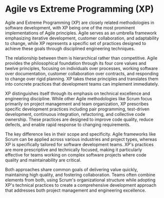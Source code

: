 # Agile vs Extreme Programming (XP)

Agile and Extreme Programming (XP) are closely related methodologies in software development, with XP being one of the most prominent implementations of Agile principles. Agile serves as an umbrella framework emphasizing iterative development, customer collaboration, and adaptability to change, while XP represents a specific set of practices designed to achieve these goals through disciplined engineering techniques.

The relationship between them is hierarchical rather than competitive. Agile provides the philosophical foundation through its four core values and twelve principles, focusing on individuals over processes, working software over documentation, customer collaboration over contracts, and responding to change over rigid planning. XP takes these principles and translates them into concrete practices that development teams can implement immediately.

XP distinguishes itself through its emphasis on technical excellence and engineering discipline. While other Agile methodologies like Scrum focus primarily on project management and team organization, XP prescribes specific development practices including pair programming, test-driven development, continuous integration, refactoring, and collective code ownership. These practices are designed to improve code quality, reduce defects, and enable rapid response to changing requirements.

The key difference lies in their scope and specificity. Agile frameworks like Scrum can be applied across various industries and project types, whereas XP is specifically tailored for software development teams. XP's practices are more prescriptive and technically focused, making it particularly effective for teams working on complex software projects where code quality and maintainability are critical.

Both approaches share common goals of delivering value quickly, maintaining high quality, and fostering collaboration. Teams often combine elements from both, using Scrum's organizational structure while adopting XP's technical practices to create a comprehensive development approach that addresses both project management and engineering excellence.
